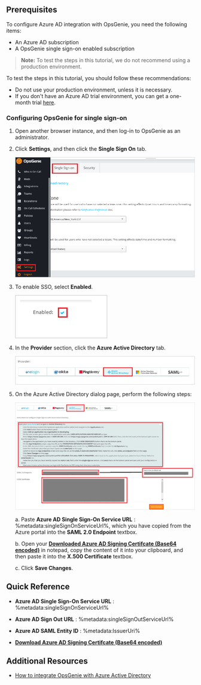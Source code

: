 ## Prerequisites

To configure Azure AD integration with OpsGenie, you need the following items:

- An Azure AD subscription
- A OpsGenie single sign-on enabled subscription

> **Note:**
> To test the steps in this tutorial, we do not recommend using a production environment.

To test the steps in this tutorial, you should follow these recommendations:

- Do not use your production environment, unless it is necessary.
- If you don't have an Azure AD trial environment, you can get a one-month trial [here](https://azure.microsoft.com/pricing/free-trial/).

### Configuring OpsGenie for single sign-on

1. Open another browser instance, and then log-in to OpsGenie as an administrator.

2. Click **Settings**, and then click the **Single Sign On** tab.
   
    ![OpsGenie Single Sign-On](./media/tutorial_opsgenie_06.png)

3. To enable SSO, select **Enabled**.
   
    ![OpsGenie Settings](./media/tutorial_opsgenie_07.png) 

4. In the **Provider** section, click the **Azure Active Directory** tab.
   
    ![OpsGenie Settings](./media/tutorial_opsgenie_08.png) 

5. On the Azure Active Directory dialog page, perform the following steps:
   
    ![OpsGenie Settings](./media/tutorial_opsgenie_09.png)
	
	a. Paste **Azure AD Single Sign-On Service URL** : %metadata:singleSignOnServiceUrl%, which you have copied from the Azure portal into the **SAML 2.0 Endpoint** textbox.
	
	b. Open your **[Downloaded Azure AD Signing Certifcate (Base64 encoded)](%metadata:certificateDownloadBase64Url%)** in notepad, copy the content of it into your clipboard, and then paste it into the **X.500 Certificate** textbox.
	
	c. Click **Save Changes**.

## Quick Reference

* **Azure AD Single Sign-On Service URL** : %metadata:singleSignOnServiceUrl%

* **Azure AD Sign Out URL** : %metadata:singleSignOutServiceUrl%

* **Azure AD SAML Entity ID** : %metadata:IssuerUri%

* **[Download Azure AD Signing Certifcate (Base64 encoded)](%metadata:certificateDownloadBase64Url%)**

## Additional Resources

* [How to integrate OpsGenie with Azure Active Directory](https://docs.microsoft.com/azure/active-directory/active-directory-saas-opsgenie-tutorial)

